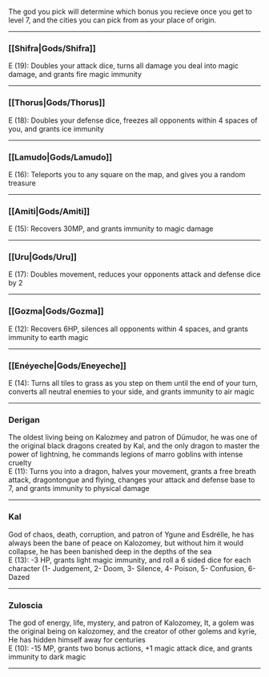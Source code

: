 The god you pick will determine which bonus you recieve once you get to level 7, and the cities you can pick from as your place of origin.

---

### [[Shifra|Gods/Shifra]]  
E (19): Doubles your attack dice, turns all damage you deal into magic damage, and grants fire magic immunity 

---

### [[Thorus|Gods/Thorus]]  
E (18): Doubles your defense dice, freezes all opponents within 4 spaces of you, and grants ice immunity  

---

### [[Lamudo|Gods/Lamudo]]  
E (16): Teleports you to any square on the map, and gives you a random treasure   

---

### [[Amiti|Gods/Amiti]]  
E (15): Recovers 30MP, and grants immunity to magic damage  

---

### [[Uru|Gods/Uru]]  
E (17): Doubles movement, reduces your opponents attack and defense dice by 2  

---

### [[Gozma|Gods/Gozma]]  
E (12): Recovers 6HP, silences all opponents within 4 spaces, and grants immunity to earth magic  

---

### [[Enéyeche|Gods/Eneyeche]]  
E (14): Turns all tiles to grass as you step on them until the end of your turn, converts all neutral enemies to your side, and grants immunity to air magic  

---

### Derigan  
The oldest living being on Kalozmey and patron of Dümudor, he was one of the original black dragons created by Kal, and the only dragon to master the power of lightning, he commands legions of marro goblins with intense cruelty  
E (11): Turns you into a dragon, halves your movement, grants a free breath attack, dragontongue and flying, changes your attack and defense base to 7, and grants immunity to physical damage  

---

### Kal  
God of chaos, death, corruption, and patron of Ygune and Esdrélle, he has always been the bane of peace on Kalozomey, but without him it would collapse, he has been banished deep in the depths of the sea  
E (13): -3 HP, grants light magic immunity, and roll a 6 sided dice for each character (1- Judgement, 2- Doom, 3- Silence, 4- Poison, 5- Confusion, 6- Dazed  

---

### Zuloscia  
The god of energy, life, mystery, and patron of Kalozomey, It, a golem was the original being on kalozomey, and the creator of other golems and kyrie, He has hidden himself away for centuries  
E (10): -15 MP, grants two bonus actions, +1 magic attack dice, and grants immunity to dark magic  

---







